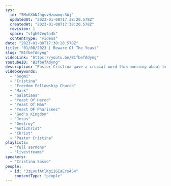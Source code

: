 ```yaml
---
sys:
  id: "5MoKXbNJhgsvHzuwmqs3Aj"
  updatedAt: "2023-01-08T17:38:20.578Z"
  createdAt: "2023-01-08T17:38:20.578Z"
  revision: 1
  space: "vfgh62eq5a4k"
  contentType: "videos"
date: "2023-01-08T17:38:20.578Z"
title: "01/08/2023 | Beware Of The Yeast"
slug: "B1fbefAdyng"
videoLink: "https://youtu.be/B1fbefAdyng"
YoutubeID: "B1fbefAdyng"
description: "Pastor Cristina gave a crucial word this morning about being aware of the yeast of the enemy. She broke it down into 3 different categories; the yeast of the Pharisees, the yeast of Herod (antichrist, dictatorship, hypocrisy) and the yeast of man. The yeast of the Pharisees bring many questions trying to find flaws in the words of our Father. They try to trip you up but looking at the scriptures through unseeing eyes, eyes that lack revelation and discernment. The yeast of Herod is an antichrist   \nspirit that is always looking to destroy the works and move of our Father. (All in vain of course) They try to restrict you from moving forward, to hold you back. The last yeast we need to look out for is the yeast of man. The yeast of man would be our own mouths and ways of thinking. Our biggest hurdle would be our own mouths. We need to keep in mind that our words hold so much power, we can build up God's Kingdom or we could withhold it from ourselves by our ways of moving and from what we release from our mouths. So lets get out there ask or Father where he wants to lead us, pray up and ask for discernment, and leap into this manifestation. This sermon was released at Freedom Fellowship Church on January 8, 2023. \n"
videoKeywords:
  - "Sogmi"
  - "Cristina"
  - "Freedom Fellowship Church"
  - "Mark"
  - "Galatians"
  - "Yeast Of Herod"
  - "Yeast Of Man"
  - "Yeast OF Pharisees"
  - "God's Kingdom"
  - "Jesus"
  - "Destroy"
  - "Antichrist"
  - "Christ"
  - "Pastor Cristina"
playlists:
  - "full sermons"
  - "livestreams"
speakers:
  - "Cristina Sosso"
people:
  - id: "3zLvufAtlKgiiGIaEYs4S4"
    contentType: "people"
---
```

